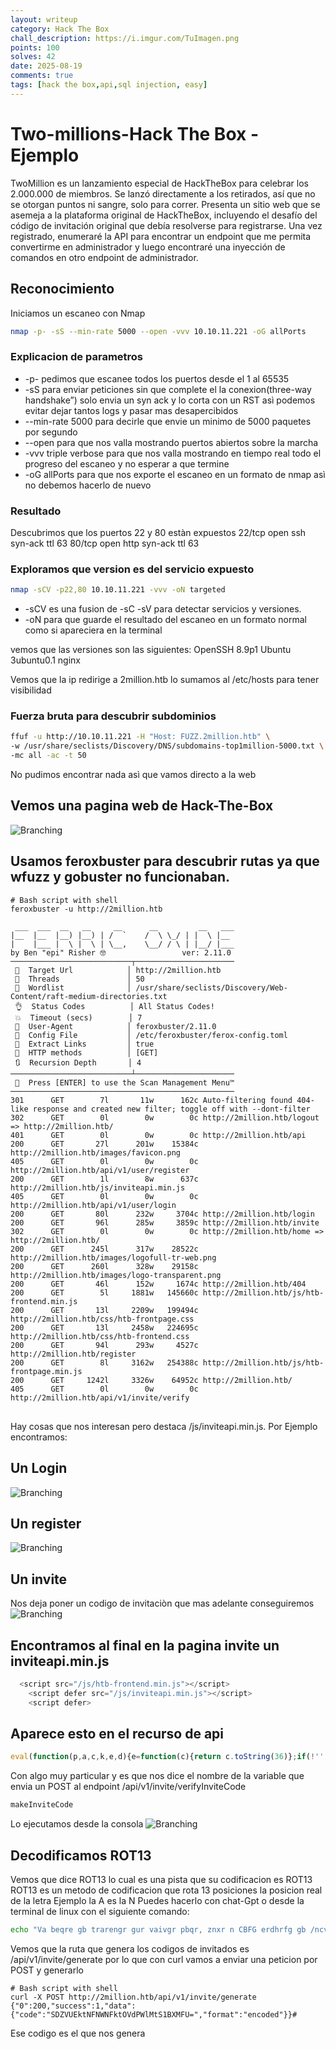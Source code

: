 ```yaml
---
layout: writeup
category: Hack The Box
chall_description: https://i.imgur.com/TuImagen.png
points: 100
solves: 42
date: 2025-08-19
comments: true
tags: [hack the box,api,sql injection, easy]
---
```


# Two-millions-Hack The Box - Ejemplo

TwoMillion es un lanzamiento especial de HackTheBox para celebrar los 2.000.000 de miembros. Se lanzó directamente a los retirados, así que no se otorgan puntos ni sangre, solo para correr. Presenta un sitio web que se asemeja a la plataforma original de HackTheBox, incluyendo el desafío del código de invitación original que debía resolverse para registrarse. Una vez registrado, enumeraré la API para encontrar un endpoint que me permita convertirme en administrador y luego encontraré una inyección de comandos en otro endpoint de administrador.



## Reconocimiento
Iniciamos un escaneo con Nmap 
```bash
nmap -p- -sS --min-rate 5000 --open -vvv 10.10.11.221 -oG allPorts         
```

### Explicacion de parametros
*   -p-  pedimos que escanee todos los puertos desde el 1 al 65535
*   -sS  para enviar peticiones sin que complete el la conexion(three-way handshake”) solo envia un syn ack y lo corta con un RST asì podemos evitar dejar tantos logs y pasar mas desapercibidos
*   --min-rate 5000 para decirle que envie un minimo de 5000 paquetes por segundo
*   --open para que nos valla mostrando puertos abiertos sobre la marcha
*   -vvv triple verbose para que nos valla mostrando en tiempo real todo el progreso del escaneo y no esperar a que termine
*   -oG allPorts para que nos exporte el escaneo en un formato de nmap asì no debemos hacerlo de nuevo

### Resultado

Descubrimos que los puertos 22 y 80 estàn expuestos
22/tcp open  ssh     syn-ack ttl 63
80/tcp open  http    syn-ack ttl 63

### Exploramos que version es del servicio expuesto
```bash
nmap -sCV -p22,80 10.10.11.221 -vvv -oN targeted         
```
*  -sCV es una fusion de -sC -sV para detectar servicios y versiones.
*  -oN para que guarde el resultado del escaneo en un formato normal como si apareciera en la terminal

vemos que las versiones son las siguientes:
OpenSSH 8.9p1 Ubuntu 3ubuntu0.1
nginx

Vemos que la ip redirige a 2million.htb
lo sumamos al /etc/hosts para tener visibilidad

### Fuerza bruta para descubrir subdominios

```bash
ffuf -u http://10.10.11.221 -H "Host: FUZZ.2million.htb" \                                                      37s  system root@kali
-w /usr/share/seclists/Discovery/DNS/subdomains-top1million-5000.txt \
-mc all -ac -t 50
```
No pudimos encontrar nada asì que vamos directo a la web

## Vemos una pagina web de Hack-The-Box

![Branching](../../../assets/images/wiretups/two_million/web.png)

## Usamos feroxbuster para descubrir rutas ya que wfuzz y gobuster no funcionaban.


<pre 
  class="command-line" 
  data-prompt="kali@kali $" 
  data-output="4"
><code class="language-bash"># Bash script with shell
feroxbuster -u http://2million.htb
                                                                                    
 ___  ___  __   __     __      __         __   ___
|__  |__  |__) |__) | /  `    /  \ \_/ | |  \ |__
|    |___ |  \ |  \ | \__,    \__/ / \ | |__/ |___
by Ben "epi" Risher 🤓                 ver: 2.11.0
───────────────────────────┬──────────────────────
 🎯  Target Url            │ http://2million.htb
 🚀  Threads               │ 50
 📖  Wordlist              │ /usr/share/seclists/Discovery/Web-Content/raft-medium-directories.txt
 👌  Status Codes          │ All Status Codes!
 💥  Timeout (secs)        │ 7
 🦡  User-Agent            │ feroxbuster/2.11.0
 💉  Config File           │ /etc/feroxbuster/ferox-config.toml
 🔎  Extract Links         │ true
 🏁  HTTP methods          │ [GET]
 🔃  Recursion Depth       │ 4
───────────────────────────┴──────────────────────
 🏁  Press [ENTER] to use the Scan Management Menu™
──────────────────────────────────────────────────
301      GET        7l       11w      162c Auto-filtering found 404-like response and created new filter; toggle off with --dont-filter
302      GET        0l        0w        0c http://2million.htb/logout => http://2million.htb/
401      GET        0l        0w        0c http://2million.htb/api
200      GET       27l      201w    15384c http://2million.htb/images/favicon.png
405      GET        0l        0w        0c http://2million.htb/api/v1/user/register
200      GET        1l        8w      637c http://2million.htb/js/inviteapi.min.js
405      GET        0l        0w        0c http://2million.htb/api/v1/user/login
200      GET       80l      232w     3704c http://2million.htb/login
200      GET       96l      285w     3859c http://2million.htb/invite
302      GET        0l        0w        0c http://2million.htb/home => http://2million.htb/
200      GET      245l      317w    28522c http://2million.htb/images/logofull-tr-web.png
200      GET      260l      328w    29158c http://2million.htb/images/logo-transparent.png
200      GET       46l      152w     1674c http://2million.htb/404
200      GET        5l     1881w   145660c http://2million.htb/js/htb-frontend.min.js
200      GET       13l     2209w   199494c http://2million.htb/css/htb-frontpage.css
200      GET       13l     2458w   224695c http://2million.htb/css/htb-frontend.css
200      GET       94l      293w     4527c http://2million.htb/register
200      GET        8l     3162w   254388c http://2million.htb/js/htb-frontpage.min.js
200      GET     1242l     3326w    64952c http://2million.htb/
405      GET        0l        0w        0c http://2million.htb/api/v1/invite/verify </code>

</pre> 


Hay cosas que nos interesan pero destaca /js/inviteapi.min.js.
Por Ejemplo encontramos:
## Un Login
![Branching](../../../assets/images/wiretups/two_million/login.png)

## Un register
![Branching](../../../assets/images/wiretups/two_million/register.png)

## Un invite
Nos deja poner un codigo de invitaciòn que mas adelante conseguiremos
![Branching](../../../assets/images/wiretups/two_million/invite.png)

## Encontramos al final en la pagina invite un inviteapi.min.js
```js
  <script src="/js/htb-frontend.min.js"></script>
    <script defer src="/js/inviteapi.min.js"></script>
    <script defer>
```
## Aparece esto en el recurso de api
```js
eval(function(p,a,c,k,e,d){e=function(c){return c.toString(36)};if(!''.replace(/^/,String)){while(c--){d[c.toString(a)]=k[c]||c.toString(a)}k=[function(e){return d[e]}];e=function(){return'\\w+'};c=1};while(c--){if(k[c]){p=p.replace(new RegExp('\\b'+e(c)+'\\b','g'),k[c])}}return p}('1 i(4){h 8={"4":4};$.9({a:"7",5:"6",g:8,b:\'/d/e/n\',c:1(0){3.2(0)},f:1(0){3.2(0)}})}1 j(){$.9({a:"7",5:"6",b:\'/d/e/k/l/m\',c:1(0){3.2(0)},f:1(0){3.2(0)}})}',24,24,'response|function|log|console|code|dataType|json|POST|formData|ajax|type|url|success|api/v1|invite|error|data|var|verifyInviteCode|makeInviteCode|how|to|generate|verify'.split('|'),0,{}))
```
Con algo muy particular y es que nos dice el nombre de la variable que envia un POST al endpoint /api/v1/invite/verifyInviteCode

```bash
makeInviteCode
```

Lo ejecutamos desde la consola
![Branching](../../../assets/images/wiretups/two_million/makeinvited.png)

## Decodificamos ROT13
Vemos que dice ROT13 lo cual es una pista que su codificacion es ROT13
ROT13 es un metodo de codificacion que rota 13 posiciones la posicion real de la letra
Ejemplo la A es la N
Puedes hacerlo con chat-Gpt o desde la terminal de linux con el siguiente comando:

```bash
echo "Va beqre gb trarengr gur vaivgr pbqr, znxr n CBFG erdhrfg gb /ncv/i1/vaivgr/trarengr" | tr 'A-Za-z' 'N-ZA-Mn-za-m'
```
Vemos que la ruta que genera los codigos de invitados es
/api/v1/invite/generate
por lo que con curl vamos a enviar una peticion por POST y generarlo

<pre 
  class="command-line" 
  data-prompt="kali@kali $" 
  data-output="4"
><code class="language-bash"># Bash script with shell
curl -X POST http://2million.htb/api/v1/invite/generate
{"0":200,"success":1,"data":{"code":"SDZVUEktNFNWNFktOVdPWlMtS1BXMFU=","format":"encoded"}}# </code>
</pre> 
Ese codigo es el que nos genera
